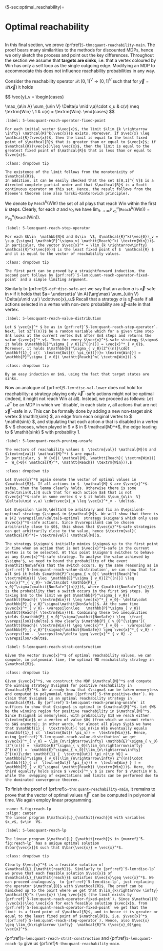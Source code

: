 (5-sec:optimal_reachability)=
# Optimal reachability

```{math}

```

In this final section, we prove {prf:ref}`5-thm:quant-reachability-main`. The proof bears many similarities to the methods for discounted MDPs, hence we only sketch the process and point out the key differences. Throughout the section we assume that **targets are sinks**, i.e. that a vertex coloured by $\textrm{Win}$ has only a self loop as the single outgoing edge. Modifying an MDP to accommodate this does not influence reachability probabilities in any way.

Consider the reachability operator $\mathcal{R}\colon[0,1]^{ V}\rightarrow [0,1]^{ V}$ such that for $\vec{y} =  \mathcal{R}(\vec{x})$ it holds

$$
\vec{y}_v = \begin{cases}

 \max_{a\in  A} \sum_{u\in  V}  \Delta(u \mid v,a)\cdot x_u &  c(v) \neq  \textrm{Win} \\
 1 &  c(v) =  \textrm{Win}.
\end{cases} 
$$

````{prf:lemma} NEEDS TITLE 5-lem:quant-reach-operator-fixed-point
:label: 5-lem:quant-reach-operator-fixed-point

For each initial vector $\vec{x}$, the limit $\lim_{k \rightarrow \infty} \mathcal{R}^k(\vec{x})$ exists. Moreover, if $\vec{x} \leq  \mathcal{R}(\vec{x})$, then the limit is equal to the least fixed point of $\mathcal{R}$ that is greater than or equal to $\vec{x}$; if $\mathcal{R}(\vec{x})\leq \vec{x}$, then the limit is equal to the greatest fixed point of $\mathcal{R}$ that is less than or equal to $\vec{x}$.

````

````{admonition} Proof
:class: dropdown tip

The existence of the limit follows from the monotonicity of $\mathcal{R}$.
In addition, it can be easily checked that the set $[0,1]^{ V}$ is a directed complete partial order and that $\mathcal{R}$ is a Scott-continuous operator on this set. Hence, the result follows from the Kleene's theorem (see also Tarski-Kantorovich principle).

````

We denote by $\mathtt{Reach}^k( \textrm{Win})$ the set of all plays that reach $\textrm{Win}$ within the first $k$ steps. Clearly, for each $\sigma$ and $v_0$ we have $\lim_{k \rightarrow \infty}  \mathbb{P}^\sigma_{ v_0}( \mathtt{Reach}^k( \textrm{Win})) =  \mathbb{P}^\sigma_{ v_0}( \mathtt{Reach}( \textrm{Win}))$.

````{prf:lemma} NEEDS TITLE 5-lem:quant-reach-step-operator
:label: 5-lem:quant-reach-step-operator

For each $k\in  \mathbb{N}$ and $v\in  V$, $\mathcal{R}^k(\vec{0})_v = \sup_{\sigma} \mathbb{P}^\sigma_v( \mathtt{Reach}^k( \textrm{Win}))$. In particular, the vector $\vec{x}^* = \lim_{k \rightarrow\infty}  \mathcal{R}^k(\vec{0})$ is the least fixed point of $  \mathcal{R} $ and it is equal to the vector of reachability values. 

````

````{admonition} Proof
:class: dropdown tip

The first part can be proved by a straightforward induction, the second part follows by {prf:ref}`5-lem:quant-reach-operator-fixed-point` and a simple limiting argument.

````

Similarly to {prf:ref}`5-def:disc-safe-act` we say that an action $a$ is $\vec{x}$-safe in $v$ if it holds that $a= \underset{a' \in  A}{\arg\max} \sum_{u\in  V} 
 \Delta(u\mid v,a') \cdot\vec{x}_u.$ Recall that a strategy $\sigma$ is $\vec{x}$-safe if all actions selected in a vertex with non-zero probability are $\vec{x}$-safe in that vertex.

````{prf:lemma} NEEDS TITLE 5-lem:quant-reach-value-distribution
:label: 5-lem:quant-reach-value-distribution

Let $ \vec{x}^* $ be as in {prf:ref}`5-lem:quant-reach-step-operator`. 
Next, let $Z^{(n)}$ be a random variable which for a given time step $n$ looks at the current vertex $v$ after $n$ steps and returns the value $\vec{x}^*_v$. Then for every $\vec{x}^*$-safe strategy $\sigma$ it holds $\mathbb{E}^\sigma_{ v_0}[Z^{(n)}] = \vec{x}^*_{ v_0}$. Moreover, it holds $\mathbb{E}^\sigma_{ v_0}[Z^{(n)}\cdot  \mathbf{1}_{ c{(  \textrm{Out}{( \pi_{n})})}= \textrm{Win}}] =  \mathbb{P}^\sigma_{ v_0}( \mathtt{Reach}^n( \textrm{Win})).$

````

````{admonition} Proof
:class: dropdown tip

By an easy induction on $n$, using the fact that target states are  sinks.

````

Now an analogue of {prf:ref}`5-lem:disc-val-lower` does not hold for reachability: a strategy playing only $\vec{x}^*$-safe actions might not be optimal (indeed, it might not reach $\textrm{Win}$ at all). Instead, we proceed as follows: Let $\mathcal{M}^*$ be an MDP in which we `disable', in each state $v$, all actions that are not $\vec{x}^*$-safe in $v$. This can be formally done by adding a new non-target sink vertex $ \mathit{sink} $, an edge from each original vertex to $ \mathit{sink} $, and stipulating that each action $a$ that is disabled in a vertex $ v $ chooses, when played in $ v $ in $  \mathcal{M}^*$, the edge leading to $ \mathit{sink} $ with probability 1.

````{prf:lemma} NEEDS TITLE 5-lem:quant-reach-pruning-unsafe
:label: 5-lem:quant-reach-pruning-unsafe

The vectors of reachability values $  \textrm{val}( \mathcal{M})$ and $\textrm{val}( \mathcal{M}^*) $ are equal.
In particular, $  W_{>0}( \mathcal{M}, \mathtt{Reach}( \textrm{Win})) =  W_{>0}( \mathcal{M}^*, \mathtt{Reach}( \textrm{Win})).$

````

````{admonition} Proof
:class: dropdown tip

Let $\vec{x}^*$ again denote the vector of optimal values in $\mathcal{M}$. If all actions in $  \mathcal{M} $ are $\vec{x}^*$-safes, then the lemma clearly holds. Otherwise there is some $\delta\in(0,1)$ such that for each action $a$ that is not $\vec{x}^*$-safe in some vertex $ v $ it holds $\sum_{u\in  V}  \Delta(u\mid v,a) \cdot\vec{x}_u \leq \vec{x}^*_v - \delta$.

Let $\epsilon \in(0,\delta)$ be arbitrary and fix an $\epsilon$-optimal strategy $\sigma$ in $\mathcal{M}$. We will show that there is a $(2 \varepsilon/\delta)$-optimal  strategy $\sigma'$ which only uses $\vec{x}^*$-safe actions. Since $\varepsilon$ can be chosen arbitrarily close to $0$, this shows that $\vec{x}^*$-safe strategies can get arbitrarily close to the value, hence $\textrm{val}( \mathcal{M}^*)= \textrm{val}( \mathcal{M})$.

The strategy $\sigma'$ initially mimics $\sigma$ up to the first point in time when an action that is not $\vec{x}^*$-safe in the current vertex is to be selected. At this point $\sigma'$ switches to behave as any $\vec{x}^*$-safe strategy. To analyse the value achieved by $\sigma'$, we need to bound the probability of the event $\mathit{NonSafe}$ that the switch occurs. By the same reasoning as in {prf:ref}`5-lem:quant-reach-value-distribution`, we can show that for all $n$ it holds $\mathbb{P}^\sigma_{ v_0}( \mathtt{Reach}^n( \textrm{Win})) \leq  \mathbb{E}^\sigma_{ v_0}[Z^{(n)}] \leq  \vec{x}^*_{ v_0}- \delta\cdot \mathbb{P}_{ v_0}^\sigma(\mathit{NonSafe^{(n)}})$, where $\mathit{NonSafe^{(n)}}$ is the probability that a switch occurs in the first $n$ steps. By taking $n$ to the limit we get $\mathbb{P}^\sigma_{ v_0}( \mathtt{Reach}( \textrm{Win})) \leq \vec{x}^*_{ v_0}- \delta\cdot \mathbb{P}_{ v_0}^\sigma(\mathit{NonSafe})$. At the same time $\vec{x}^*_{ v_0}- \varepsilon\leq   \mathbb{P}^\sigma_{ v_0}( \mathtt{Reach}( \textrm{Win}))$. Combining these two inequalities yields $\mathbb{P}_{ v_0}^\sigma(\mathit{NonSafe}) \leq  \frac{ \varepsilon}{\delta}.$ Now clearly $\mathbb{P}_{ v_0}^{\sigma'}( \mathtt{Reach}( \textrm{Win})) \geq \vec{x}^*_{ v_0} -  \varepsilon -  \mathbb{P}_{ v_0}^{\sigma}(\mathit{NonSafe}) \geq \vec{x}^*_{ v_0} -  \varepsilon -  \varepsilon/\delta \geq \vec{x}^*_{ v_0} -2 \varepsilon/\delta$.

````

````{prf:lemma} NEEDS TITLE 5-lem:quant-reach-strat-contsruction
:label: 5-lem:quant-reach-strat-contsruction

Given the vector $\vec{x}^*$ of optimal reachability values, we can compute, in polynomial time, the optimal MD reachability strategy in $\mathcal{M}$.

````

````{admonition} Proof
:class: dropdown tip

Given $\vec{x}^*$, we construct the MDP $\mathcal{M}^*$ and compute the winning strategy $\sigma$ for positive reachability in $\mathcal{M}^*$. We already know that $\sigma$ can be taken memoryless and computed in polynomial time ({prf:ref}`5-thm:positive-char`). We claim that $\sigma$ is an optimal reachability strategy in $\mathcal{M}$. By {prf:ref}`5-lem:quant-reach-pruning-unsafe` it suffices to show that $\sigma$ is optimal in $\mathcal{M}^*$. Let $W$ be the winning region for positive reachability in $\mathcal{M}^*$. Since $\sigma$ is memoryless, with probability $1$ we reach either $\textrm{Win}$ or a vertex of value $0$ (from which we cannot return to $W$ anymore); in other words, for almost all plays $\pi$ we have that $\mathbf{1}_{  \textrm{Out}( \pi_n)\in W}$ eventually equals $\mathbf{1}_{ c(  \textrm{Out}( \pi_n)) =  \textrm{Win}}$. Hence, using {prf:ref}`5-lem:quant-reach-value-distribution` we get $\vec{x}^*_{ v_0} = \lim_{n\rightarrow\infty} \mathbb{E}^\sigma_{ v_0}[Z^{(n)}] =  \mathbb{E}^\sigma_{ v_0}[\lim_{n\rightarrow\infty} Z^{(n)}] =  \mathbb{E}^\sigma_{ v_0}[\lim_{n\rightarrow\infty} Z^{(n)}\cdot \mathbf{1}_{  \textrm{Out}( \pi_n)\in W}] =  \mathbb{E}^\sigma_{ v_0}[\lim_{n\rightarrow\infty} Z^{(n)}\cdot  \mathbf{1}_{ c(  \textrm{Out}( \pi_{n})) =  \textrm{Win} } ] =  \mathbb{P}_{ v_0}^\sigma( \mathtt{Reach}( \textrm{Win}))$. Here, the third equality holds since $ \vec{x}^*_v $ is zero for $ v\not\in W $, while the  swapping of expectations and limits can be performed due to the dominated convergence theorem.

````

To finish the proof of {prf:ref}`5-thm:quant-reachability-main`, it remains to prove that the vector of optimal values $\vec{x}^*$ can be computed in polynomial time. We again employ linear programming.

```{figure} ./../FigAndAlgos/5-fig:reach-lp.png
:name: 5-fig:reach-lp
:align: center
The linear program $\mathcal{L}_{\mathit{reach}}$ with variables $x_v$, $v\in  V$.
```

````{prf:lemma} NEEDS TITLE 5-lem:quant-reach-lp
:label: 5-lem:quant-reach-lp

The linear program $\mathcal{L}_{\mathit{reach}}$ in {numref}`5-fig:reach-lp` has a unique optimal solution 
$\bar{\vec{x}}$ such that $\bar{\vec{x}} = \vec{x}^*$.

````

````{admonition} Proof
:class: dropdown tip

Clearly $\vec{x}^*$ is a feasible solution of $\mathcal{L}_{\mathit{reach}}$. Similarly to {prf:ref}`5-lem:disc-lp` we prove that each feasible solution $\vec{x}$ of $\mathcal{L}_{\mathit{reach}}$ satisfies $\vec{x}\geq \vec{x}^*$. We can proceed analogously  to {prf:ref}`5-lem:disc-lp`, just replacing the operator $\mathcal{D}$ with $\mathcal{R}$. The proof can be mimicked up to the point where we get that $\lim_{k\rightarrow \infty}  \mathcal{R}^k (\vec{x}) \leq \vec{x}$ (the limit exists by {prf:ref}`5-lem:quant-reach-operator-fixed-point`). Since $\mathcal{R}(\vec{x})\leq \vec{x}$ for each feasible solution $\vec{x}$, from {prf:ref}`5-lem:quant-reach-operator-fixed-point` we get that the limit is a fixed point of $\mathcal{R}$, and in hence it is greater or equal to the least fixed point of $\mathcal{R}$, i.e. $\vec{x}^*$ ({prf:ref}`5-lem:quant-reach-step-operator`). Hence, also $\vec{x} \geq \lim_{k\rightarrow \infty}  \mathcal{R}^k (\vec{x}_0)\geq \vec{x}^*$. 

````

{prf:ref}`5-lem:quant-reach-strat-construction` and {prf:ref}`5-lem:quant-reach-lp` give us {prf:ref}`5-thm:quant-reachability-main`.

